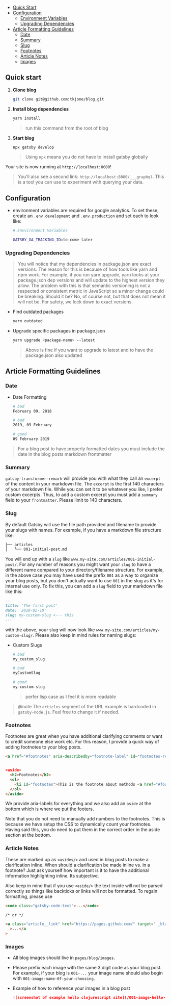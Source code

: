 - [Quick Start](#quick-start)
- [Configuration](#configuration)
  - [Environment Variables](#environment-variables)
  - [Upgrading Dependencies](#upgrading-dependencies)
- [Article Formatting Guidelines](#article-formatting-guidelines)
  - [Date](#date)
  - [Summary](#summary)
  - [Slug](#slug)
  - [Footnotes](#footnotes)
  - [Article Notes](#article-notes)
  - [Images](#images)

## Quick start

1. **Clone blog**

   ```sh
   git clone git@github.com:tkjone/blog.git
   ```

1. **Install blog dependencies**

   ```sh
   yarn install
   ```

   > run this command from the root of blog

1. **Start blog**

   ```sh
   npx gatsby develop
   ```

   > Using `npx` means you do not have to install gatsby globally

Your site is now running at `http://localhost:8000`!

> You'll also see a second link: `http://localhost:8000/___graphql`. This is a tool you can use to experiment with querying your data.

## Configuration

- environment variables are required for google analytics. To set these, create an `.env.development` and `.env.production` and set each to look like:

  ```bash
  # Envvironment Variables

  GATSBY_GA_TRACKING_ID=to-come-later
  ```

### Upgrading Dependencies

> You will notice that my dependencies in package.json are exact versions. The reason for this is because of how tools like yarn and npm work. For example, if you run yarn upgrade, yarn looks at your package.json dep versions and will update to the highest version they allow. The problem with this is that semantic versioning is not a respected or consistent metric in JavaScript so a minor change could be breaking. Should it be? No, of course not, but that does not mean it will not be. For safety, we lock down to exact versions.

- Find outdated packages

  ```bash
  yarn outdated
  ```

- Upgrade specific packages in package.json

  ```bash
  yarn upgrade <package-name> --latest
  ```

  > Above is fine if you want to upgrade to latest and to have the package.json also updated

## Article Formatting Guidelines

### Date

- Date Formatting

  ```bash
  # bad
  February 09, 2018

  # bad
  2019, 09 February

  # good
  09 February 2019
  ```

> For a blog post to have properly formatted dates you must include the date in the blog posts markdown frontmatter

### Summary

`gatsby-transformer-remark` will provide you with what they call an `excerpt` of the content in your markdown file. The `excerpt` is the first 140 characters of your markdown file. While you can set it to be whatever you like, I prefer custom excerpts. Thus, to add a custom excerpt you must add a `summary` field to your `frontmatter`. Please limit to 140 characters.

### Slug

By default Gatsby will use the file path provided and filename to provide your slugs with names. For example, if you have a markdown file structure like:

```bash
├── articles
│   └── 001-initial-post.md
```

You will end up with a `slug` like `www.my-site.com/articles/001-initial-post/`. For any number of reasons you might want your `slug` to have a different name compared to your directory/filename structure. For example, in the above case you may have used the prefix `001` as a way to organize your blog posts, but you don't actually want to use `001` in the slug as it's for internal use only. To fix this, you can add a `slug` field to your markdown file like this:

```markdown
---
title: 'The first post'
date: '2019-02-10'
slug: my-custom-slug <--- this
---
```

with the above, your slug will now look like `www.my-site.com/articles/my-custom-slug/`. Please also keep in mind rules for naming slugs:

- Custom Slugs

  ```bash
  # bad
  my_custom_slug

  # bad
  myCustomSlug

  # good
  my-custom-slug
  ```

  > perfer lisp case as I feel it is more readable

> @note The `articles` segment of the URL example is hardcoded in `gatsby-node.js`. Feel free to change it if needed.

### Footnotes

Footnotes are great when you have additional clarifying comments or want to credit someone else work etc. For this reason, I provide a quick way of adding footnotes to your blog posts.

```html
<a href="#footnotes" aria-describedby="footnote-label" id="footnotes-ref">methods</a


<aside>
  <h2>Footnotes</h2>
  <ol>
    <li id="footnotes">This is the footnote about methods <a href="#footnotes-ref" aria-label="Back to content">↩</a></li>
  </ol>
</aside>
```

We provide aria-labels for everything and we also add an `aside` at the bottom which is where we put the footers.

Note that you do not need to manually add numbers to the footnotes. This is because we have setup the CSS to dynamically count your footnotes. Having said this, you do need to put them in the correct order in the aside section at the bottom.

### Article Notes

These are marked up as `<asides/>` and used in blog posts to make a clarification inline. When should a clarification be made inline vs. in a footnote? Just ask yourself how important is it to have the additional information highlighting inline. Its subjective.

Also keep in mind that if you use `<aside/>` the text inside will not be parsed correctly so things like backticks or links will not be formatted. To regain formatting, please use

```html
<code class="gatsby-code-text">...</code>

/* or */

<a class="article__link" href="https://pages.github.com/" target=" _blank"
  >...</a
>
```

### Images

- All blog images should live in `pages/blog/images`.
- Please prefix each image with the same 3 digit code as your blog post. For example, if your blog is `001-...` your image name should also begin with `001-image-name-0f-your-choosing`.
- Example of how to reference your images in a blog post

  ```markdown
  ![screenshot of example hello clojurescript site](/001-image-hello-cljs-dev-example.png)
  ```
